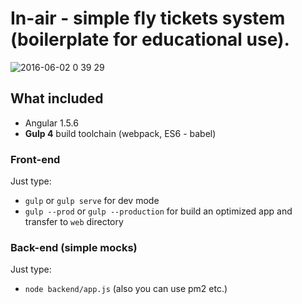 In-air - simple fly tickets system (boilerplate for educational use).
=====================
![2016-06-02 0 39 29](https://cloud.githubusercontent.com/assets/2823336/15726624/942394da-285a-11e6-87fc-9ababc5e20f1.png)

## What included

 - Angular 1.5.6
 - **Gulp 4** build toolchain (webpack, ES6 - babel)

### Front-end
Just type:
* `gulp` or `gulp serve` for dev mode
* `gulp --prod` or `gulp --production` for build an optimized app and transfer to `web` directory

### Back-end (simple mocks)
Just type:
* `node backend/app.js` (also you can use pm2 etc.)
